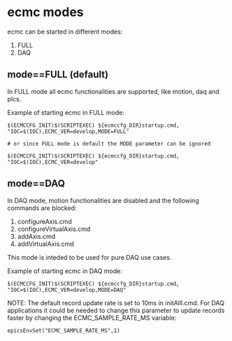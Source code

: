 # ecmc modes
ecmc can be started in different modes:
1. FULL
2. DAQ

## mode==FULL (default)

In FULL mode all ecmc functionalities are supported, like motion, daq and plcs.

Example of starting ecmc in FULL mode:
```
$(ECMCCFG_INIT)$(SCRIPTEXEC) ${ecmccfg_DIR}startup.cmd, "IOC=$(IOC),ECMC_VER=develop,MODE=FULL"

# or since FULL mode is default the MODE parameter can be ignored

$(ECMCCFG_INIT)$(SCRIPTEXEC) ${ecmccfg_DIR}startup.cmd, "IOC=$(IOC),ECMC_VER=develop"
```

## mode==DAQ
In DAQ mode, motion functionalities are disabled and the following commands are blocked:
1. configureAxis.cmd
2. configureVirtualAxis.cmd
3. addAxis.cmd
4. addVirtualAxis.cmd

This mode is inteded to be used for pure DAQ use cases.

Example of starting ecmc in DAQ mode:
```
$(ECMCCFG_INIT)$(SCRIPTEXEC) ${ecmccfg_DIR}startup.cmd, "IOC=$(IOC),ECMC_VER=develop,MODE=DAQ"
```

NOTE: The default record update rate is set to 10ms in initAlll.cmd. For DAQ applications it could be needed to change this parameter to update records faster by changing the ECMC_SAMPLE_RATE_MS variable:
```
epicsEnvSet("ECMC_SAMPLE_RATE_MS",1)
```

